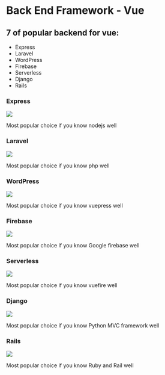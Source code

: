 # Back End Framework - Vue

## 7 of popular backend for vue: 

- Express
- Laravel
- WordPress
- Firebase
- Serverless
- Django
- Rails

### Express

![](https://cdn-images-1.medium.com/max/1600/0*LtzUQOUvnjEgyrZl)

Most popular choice if you know nodejs well

### Laravel

![](https://cdn-images-1.medium.com/max/1600/0*KiSpT_0C45LOCOQn)

Most popular choice if you know php well

### WordPress 

![](https://cdn-images-1.medium.com/max/1600/0*BBzzNVHDYzsgu3Z5)

Most popular choice if you know vuepress well


### Firebase 

![](https://cdn-images-1.medium.com/max/1600/0*5HaZwHQyHRcTcWXS)

Most popular choice if you know Google firebase well


### Serverless 

![](https://cdn-images-1.medium.com/max/1600/0*FlrnS_56cvD_XqvL)

Most popular choice if you know vuefire well


### Django 

![](https://cdn-images-1.medium.com/max/1600/0*t5bQleoNwoDP7KTY)

Most popular choice if you know Python MVC framework well


### Rails 

![](https://cdn-images-1.medium.com/max/1600/0*7SGRo3JWVxP6utAe)

Most popular choice if you know Ruby and Rail well





